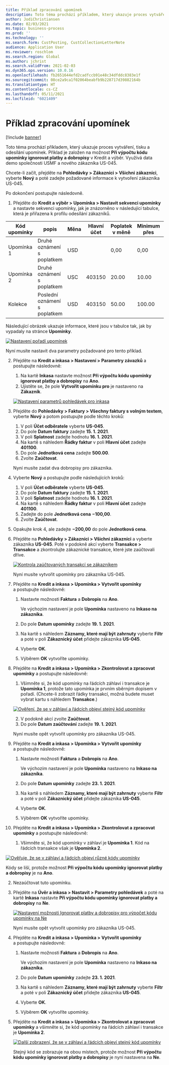 ```yaml
---
title: Příklad zpracování upomínek
description: Toto téma prochází příkladem, který ukazuje proces vytváření, tisku a odesílání upomínek.
author: JodiChristiansen
ms.date: 02/03/2021
ms.topic: business-process
ms.prod: ''
ms.technology: ''
ms.search.form: CustPosting, CustCollectionLetterNote
audience: Application User
ms.reviewer: roschlom
ms.search.region: Global
ms.author: jchrist
ms.search.validFrom: 2021-02-03
ms.dyn365.ops.version: 10.0.16
ms.openlocfilehash: fb2651644efd2cadfccb91e48c34dfddc8383e1f
ms.sourcegitcommit: 08ce2a9ca1f02064beabfb9b228717d39882164b
ms.translationtype: HT
ms.contentlocale: cs-CZ
ms.lasthandoff: 05/11/2021
ms.locfileid: "6021409"
---
```

# <a name="process-collection-letters-example"></a>Příklad zpracování upomínek

[!include [banner](../../includes/banner.md)]

Toto téma prochází příkladem, který ukazuje proces vytváření, tisku a odesílání upomínek. Příklad je založen na možnost **Při výpočtu kódu upomínky ignorovat platby a dobropisy** v Kredit a výběr. Využívá data demo společnosti USMF a nového zákazníka US-045.

Chcete-li začít, přejděte na **Pohledávky \> Zákazníci \> Všichni zákazníci**, vyberte **Nový** a poté zadejte požadované informace k vytvoření zákazníka US-045.

Po dokončení postupujte následovně.

1. Přejděte do **Kredit a výběr \> Upomínka \> Nastavit sekvenci upomínky** a nastavte sekvenci upomínky, jak je znázorněno v následující tabulce, která je přiřazena k profilu odesílání zákazníků.

|     Kód upomínky      |     popis                           |     Měna      |     Hlavní účet        |     Poplatek v měně     |     Minimum přes        |     Blok dní      |
|---------------------------------  |---------------------------------------    |-----------------  |-----------------------    |-------------------------- |-----------------------    |---------------------  |
|     Upomínka 1         |     Druhé oznámení s poplatkem        |     USD           |                           |     0,00                  |     0,00                  |     2                 |
|     Upomínka 2         |     Druhé oznámení s poplatkem        |     USC           |     403150                |     20.00                 |     10.00                 |     3                 |
|     Kolekce                    |     Poslední oznámení s poplatkem         |     USD           |     403150                |     50.00                 |     100.00                |     15                |

Následující obrázek ukazuje informace, které jsou v tabulce tak, jak by vypadaly na stránce **Upomínky**. 

[![Nastavení pořadí upomínek](./media/Ignore-payments-creditmemos-1.PNG)](./media/Ignore-payments-creditmemos-1.PNG)

 Nyní musíte nastavit dva parametry požadované pro tento příklad.

2. Přejděte na **Kredit a inkasa \> Nastavení \> Parametry závazků** a postupujte následovně:

    1. Na kartě **Inkasa** nastavte možnost **Při výpočtu kódu upomínky ignorovat platby a dobropisy** na **Ano**.
    2. Ujistěte se, že pole **Vytvořit upomínku pro** je nastaveno na **Zákazník**.

    [![Nastavení parametrů pohledávek pro inkasa](./media/Ignore-payments-creditmemos-2.PNG)](./media/Ignore-payments-creditmemos-2.PNG)

3. Přejděte do **Pohledávky \> Faktury \> Všechny faktury s volným textem**, vyberte **Nový** a potom postupujte podle těchto kroků:

    1. V poli **Účet odběratele** vyberte **US-045**.
    2. Do pole **Datum faktury** zadejte **15. 1. 2021**.
    3. V poli **Splatnost** zadejte hodnotu **16. 1. 2021**.
    4. Na kartě s náhledem **Řádky faktur** v poli **Hlavní účet** zadejte **401100**.
    5. Do pole **Jednotková cena** zadejte **500.00**.
    6. Zvolte **Zaúčtovat**.

    Nyní musíte zadat dva dobropisy pro zákazníka.

4. Vyberte **Nový** a postupujte podle následujících kroků:

    1. V poli **Účet odběratele** vyberte **US-045**.
    2. Do pole **Datum faktury** zadejte **15. 1. 2021**.
    3. V poli **Splatnost** zadejte hodnotu **16. 1. 2021**.
    4. Na kartě s náhledem **Řádky faktur** v poli **Hlavní účet** zadejte **401100**.
    5. Zadejte do pole **Jednotková cena** **−100,00**.
    6. Zvolte **Zaúčtovat**.

5. Opakujte krok 4, ale zadejte **−200,00** do pole **Jednotková cena**.
6. Přejděte na **Pohledávky \> Zákazníci \> Všichni zákazníci** a vyberte zákazníka **US-045**. Poté v podokně akcí vyberte **Transakce \> Transakce** a zkontrolujte zákaznické transakce, které jste zaúčtovali dříve.

    [![Kontrola zaúčtovaných transakcí se zákazníkem](./media/Ignore-payments-creditmemos-3.PNG)](./media/Ignore-payments-creditmemos-3.PNG)

    Nyní musíte vytvořit upomínky pro zákazníka US-045.

7. Přejděte na **Kredit a inkasa \> Upomínka \> Vytvořit upomínky** a postupujte následovně:

    1. Nastavte možnosti **Faktura** a **Dobropis** na **Ano**.

        Ve výchozím nastavení je pole **Upomínka** nastaveno na **Inkaso na zákazníka**.

    2. Do pole **Datum upomínky** zadejte **19. 1. 2021**.
    3. Na kartě s náhledem **Záznamy, které mají být zahrnuty** vyberte **Filtr** a poté v poli **Zákaznický účet** přidejte zákazníka **US-045**.
    4. Vyberte **OK**.
    5. Výběrem **OK** vytvoříte upomínky.

8. Přejděte na **Kredit a inkasa \> Upomínka \> Zkontrolovat a zpracovat upomínky** a postupujte následovně:

    1. Všimněte si, že kód upomínky na řádcích záhlaví i transakce je **Upomínka 1**, protože tato upomínka je prvním sběrným dopisem v pořadí. (Chcete-li zobrazit řádky transakcí, možná budete muset vybrat kartu s náhledem **Transakce**.)

   [![Ověření, že se v záhlaví a řádcích objeví stejný kód upomínky](./media/Ignore-payments-creditmemos-4.PNG)](./media/Ignore-payments-creditmemos-4.PNG)

    2. V podokně akcí zvolte **Zaúčtovat**.
    3. Do pole **Datum zaúčtování** zadejte **19. 1. 2021**.

    Nyní musíte opět vytvořit upomínky pro zákazníka US-045.

9. Přejděte na **Kredit a inkasa \> Upomínka \> Vytvořit upomínky** a postupujte následovně:

    1. Nastavte možnosti **Faktura** a **Dobropis** na **Ano**.

        Ve výchozím nastavení je pole **Upomínka** nastaveno na **Inkaso na zákazníka**.

    2. Do pole **Datum upomínky** zadejte **23. 1. 2021**.
    3. Na kartě s náhledem **Záznamy, které mají být zahrnuty** vyberte **Filtr** a poté v poli **Zákaznický účet** přidejte zákazníka **US-045**.
    4. Vyberte **OK**.
    5. Výběrem **OK** vytvoříte upomínky.

10. Přejděte na **Kredit a inkasa \> Upomínka \> Zkontrolovat a zpracovat upomínky** a postupujte následovně:

    1. Všimněte si, že kód upomínky v záhlaví je **Upomínka 1**. Kód na řádcích transakce však je **Upomínka 2**.

   [![Ověřuje, že se v záhlaví a řádcích objeví různé kódy upomínky](./media/Ignore-payments-creditmemos-5.PNG)](./media/Ignore-payments-creditmemos-5.PNG)

  Kódy se liší, protože možnost **Při výpočtu kódu upomínky ignorovat platby a dobropisy** je na **Ano**.

  2. Nezaúčtovat tuto upomínku.

11. Přejděte na **Úvěr a inkasa \> Nastavit \> Parametry pohledávek** a poté na kartě **Inkasa** nastavte **Při výpočtu kódu upomínky ignorovat platby a dobropisy** na **Ne**.

    [![Nastavení možnosti Ignorovat platby a dobropisy pro výpočet kódu upomínky na Ne](./media/Ignore-payments-creditmemos-6.PNG)](./media/Ignore-payments-creditmemos-6.PNG)

    Nyní musíte opět vytvořit upomínky pro zákazníka US-045.

12. Přejděte na **Kredit a inkasa \> Upomínka \> Vytvořit upomínky** a postupujte následovně:

    1. Nastavte možnosti **Faktura** a **Dobropis** na **Ano**.

        Ve výchozím nastavení je pole **Upomínka** nastaveno na **Inkaso na zákazníka**.

    2. Do pole **Datum upomínky** zadejte **23. 1. 2021**.
    3. Na kartě s náhledem **Záznamy, které mají být zahrnuty** vyberte **Filtr** a poté v poli **Zákaznický účet** přidejte zákazníka **US-045**.
    4. Vyberte **OK**.
    5. Výběrem **OK** vytvoříte upomínky.

13. Přejděte na **Kredit a inkasa \> Upomínka \> Zkontrolovat a zpracovat upomínky** a všimněte si, že kód upomínky na řádcích záhlaví i transakce je **Upomínka 2**.

    [![Další zobrazení, že se v záhlaví a řádcích objeví stejný kód upomínky](./media/Ignore-payments-creditmemos-7.PNG)](./media/Ignore-payments-creditmemos-7.PNG)

    Stejný kód se zobrazuje na obou místech, protože možnost **Při výpočtu kódu upomínky ignorovat platby a dobropisy** je nyní nastavena na **Ne**.
